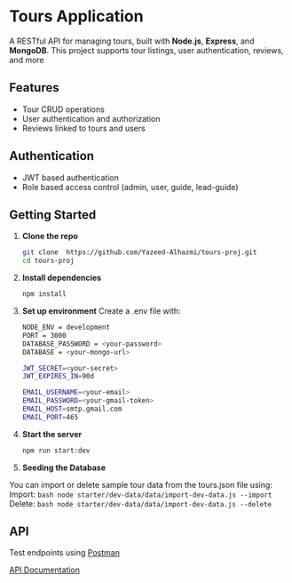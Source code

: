 # Tours Application


A RESTful API for managing tours, built with **Node.js**, **Express**, and **MongoDB**. This project supports tour listings, user authentication, reviews, and more

## Features

- Tour CRUD operations
- User authentication and authorization
- Reviews linked to tours and users

## Authentication

- JWT based authentication
- Role based access control (admin, user, guide, lead-guide)


## Getting Started

1. **Clone the repo**
   ```bash
   git clone  https://github.com/Yazeed-Alhazmi/tours-proj.git
   cd tours-proj
   ```

2. **Install dependencies**
    ```bash
    npm install
    ```

3. **Set up environment**
Create a .env file with:
    ```bash
    NODE_ENV = development
    PORT = 3000
    DATABASE_PASSWORD = <your-password>
    DATABASE = <your-mongo-url>

    JWT_SECRET=<your-secret>
    JWT_EXPIRES_IN=90d

    EMAIL_USERNAME=<your-email>
    EMAIL_PASSWORD=<your-gmail-token>
    EMAIL_HOST=smtp.gmail.com
    EMAIL_PORT=465
    ```

4. **Start the server**

    ```bash
    npm run start:dev
    ```

5. **Seeding the Database**

You can import or delete sample tour data from the tours.json file using:
Import: 
    ```bash
    node starter/dev-data/data/import-dev-data.js --import
    ```
Delete: 
    ```bash
    node starter/dev-data/data/import-dev-data.js --delete
    ```


## API

Test endpoints using [Postman](https://www.postman.com/)

[API Documentation](https://documenter.getpostman.com/view/31564072/2sB34ikzVm)
